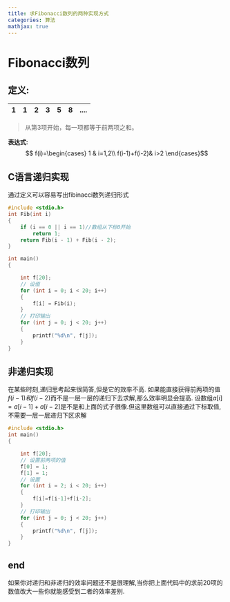```yaml
---
title: 求Fibonacci数列的两种实现方式
categories: 算法
mathjax: true
---
```

# Fibonacci数列
##  定义:
|1|1|2|3|5|8|....|
|-|-|-|-|-|-|-|
> 从第3项开始，每一项都等于前两项之和。

**表达式:**
$$ f(i)=\begin{cases}
1 & i=1,2\\
 f(i-1)+f(i-2)& i>2 
\end{cases}$$

## C语言递归实现
通过定义可以容易写出fibinacci数列递归形式
```c
#include <stdio.h>
int Fib(int i)
{
    if (i == 0 || i == 1)//数组从下标0开始
        return 1;
    return Fib(i - 1) + Fib(i - 2);
}

int main()
{

    int f[20];
    // 设值
    for (int i = 0; i < 20; i++)
    {
        f[i] = Fib(i);
    }
    // 打印输出
    for (int j = 0; j < 20; j++)
    {
        printf("%d\n", f[j]);
    }
}
```
## 非递归实现
在某些时刻,递归思考起来很简答,但是它的效率不高.
如果能直接获得前两项的值$f(i-1)和f(i-2)$而不是一层一层的递归下去求解,那么效率明显会提高.
设数组$a[i]=a[i-1]+a[i-2]$是不是和上面的式子很像.但这里数组可以直接通过下标取值,不需要一层一层递归下区求解

```c
#include <stdio.h>
int main()
{

    int f[20];
    // 设置前两项的值
    f[0] = 1;
    f[1] = 1;
    // 设置
    for (int i = 2; i < 20; i++)
    {
        f[i]=f[i-1]+f[i-2];
    }
    // 打印输出
    for (int j = 0; j < 20; j++)
    {
        printf("%d\n", f[j]);
    }
}
```
## end
如果你对递归和非递归的效率问题还不是很理解,当你把上面代码中的求前20项的数值改大一些你就能感受到二者的效率差别.


